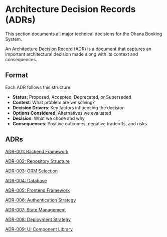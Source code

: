 # Architecture Decision Records (ADRs)

This section documents all major technical decisions for the Ohana Booking System.

An Architecture Decision Record (ADR) is a document that captures an important architectural decision made along with its context and consequences.

## Format

Each ADR follows this structure:

- **Status**: Proposed, Accepted, Deprecated, or Superseded
- **Context**: What problem are we solving?
- **Decision Drivers**: Key factors influencing the decision
- **Options Considered**: Alternatives we evaluated
- **Decision**: What we chose and why
- **Consequences**: Positive outcomes, negative tradeoffs, and risks

## ADRs

[ADR-001: Backend Framework](<Architecture%20Decision%20Records%20(ADRs)/ADR-001%20Backend%20Framework.md>)

[ADR-002: Repository Structure](<Architecture%20Decision%20Records%20(ADRs)/ADR-002%20Repository%20Structure.md>)

[ADR-003: ORM Selection](<Architecture%20Decision%20Records%20(ADRs)/ADR-003%20ORM%20Selection.md>)

[ADR-004: Database](<Architecture%20Decision%20Records%20(ADRs)/ADR-004%20Database.md>)

[ADR-005: Frontend Framework](<Architecture%20Decision%20Records%20(ADRs)/ADR-005%20Frontend%20Framework.md>)

[ADR-006: Authentication Strategy](<Architecture%20Decision%20Records%20(ADRs)/ADR-006%20Authentication%20Strategy.md>)

[ADR-007: State Management](<Architecture%20Decision%20Records%20(ADRs)/ADR-007%20State%20Management.md>)

[ADR-008: Deployment Strategy](<Architecture%20Decision%20Records%20(ADRs)/ADR-008%20Deployment%20Strategy.md>)

[ADR-009: UI Component Library](<Architecture%20Decision%20Records%20(ADRs)/ADR-009%20UI%20Component%20Library.md>)
